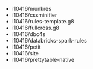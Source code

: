 - i10416/munkres
- i10416/cssminifier
- i10416/rules-template.g8
- i10416/fullcross.g8
- i10416/dbc4s
- i10416/databricks-spark-rules
- i10416/petit
- i10416/site
- i10416/prettytable-native

